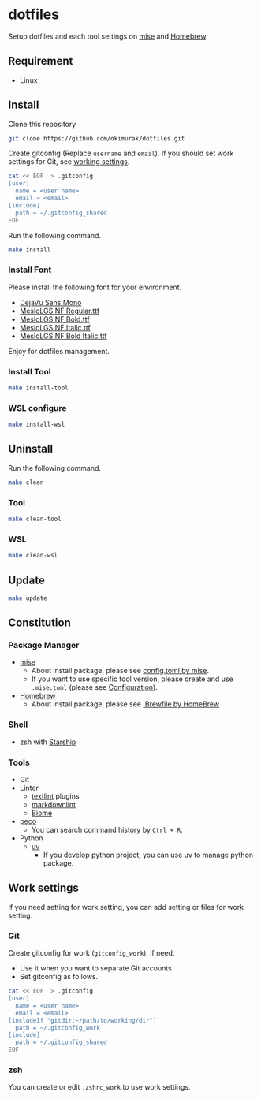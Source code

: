 # dotfiles

Setup dotfiles and each tool settings on [mise](https://github.com/jdx/mise) and [Homebrew](https://docs.brew.sh/).

## Requirement

- Linux

## Install

Clone this repository

```bash
git clone https://github.com/okimurak/dotfiles.git
```

Create gitconfig (Replace `username` and `email`). If you should set work settings for Git, see [working settings](#git).

```bash
cat << EOF  > .gitconfig
[user]
  name = <user name>
  email = <email>
[include]
  path = ~/.gitconfig_shared
EOF
```

Run the following command.

```bash
make install
```

### Install Font

Please install the following font for your environment.

- [DejaVu Sans Mono](https://ja.fonts2u.com/download/dejavu-sans-mono.%E3%83%95%E3%82%A9%E3%83%B3%E3%83%88)
- [MesloLGS NF Regular.ttf](https://github.com/romkatv/powerlevel10k-media/raw/master/MesloLGS%20NF%20Regular.ttf)
- [MesloLGS NF Bold.ttf](https://github.com/romkatv/powerlevel10k-media/raw/master/MesloLGS%20NF%20Bold.ttf)
- [MesloLGS NF Italic.ttf](https://github.com/romkatv/powerlevel10k-media/raw/master/MesloLGS%20NF%20Italic.ttf)
- [MesloLGS NF Bold Italic.ttf](https://github.com/romkatv/powerlevel10k-media/raw/master/MesloLGS%20NF%20Bold%20Italic.ttf)

Enjoy for dotfiles management.

### Install Tool

```bash
make install-tool
```

### WSL configure

```bash
make install-wsl
```

## Uninstall

Run the following command.

```bash
make clean
```

### Tool

```bash
make clean-tool
```

### WSL

```bash
make clean-wsl
```

## Update

```bash
make update
```

## Constitution

### Package Manager

- [mise](https://github.com/jdx/mise)
  - About install package, please see [config.toml by mise](config.toml).
  - If you want to use specific tool version, please create and use `.mise.toml` (please see [Configuration](https://mise.jdx.dev/configuration.html)).
- [Homebrew](https://docs.brew.sh/)
  - About install package, please see [.Brewfile by HomeBrew](.Brewfile)

### Shell

- zsh with [Starship](https://starship.rs/)

### Tools

- Git
- Linter
  - [textlint](https://github.com/textlint/textlint) plugins
  - [markdownlint](https://github.com/DavidAnson/markdownlint)
  - [Biome](https://biomejs.dev/ja/)
- [peco](https://github.com/peco/peco)
  - You can search command history by `Ctrl + R`.
- Python
  - [uv](https://github.com/astral-sh/uv)
    - If you develop python project, you can use uv to manage python package.

## Work settings

If you need setting for work setting, you can add setting or files for work setting.

### Git

Create gitconfig for work (`gitconfig_work`), if need.

- Use it when you want to separate Git accounts
- Set gitconfig as follows.

```bash
cat << EOF  > .gitconfig
[user]
  name = <user name>
  email = <email>
[includeIf "gitdir:~/path/to/working/dir"]
  path = ~/.gitconfig_work
[include]
  path = ~/.gitconfig_shared
EOF
```

### zsh

You can create or edit `.zshrc_work` to use work settings.
